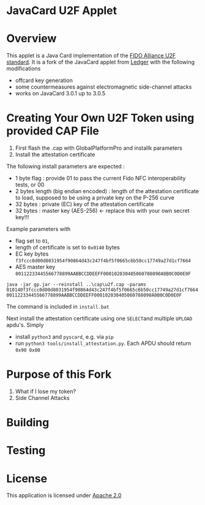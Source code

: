 JavaCard U2F Applet
=================

# Overview

This applet is a Java Card implementation of the [FIDO Alliance U2F standard](https://fidoalliance.org/). It is a fork of the JavaCard applet from [Ledger](https://github.com/LedgerHQ/ledger-u2f-javacard) with the following modifications

 - offcard key generation
 - some countermeasures against electromagnetic side-channel attacks
 - works on JavaCard 3.0.1 up to 3.0.5

# Creating Your Own U2F Token using provided CAP File

 1. First flash the .cap with GlobalPlatformPro and installk parameters
 2. Install the attestation certificate

The following install parameters are expected :

 - 1 byte flag : provide 01 to pass the current Fido NFC interoperability tests, or 00
 - 2 bytes length (big endian encoded) : length of the attestation certificate to load, supposed to be using a private key on the P-256 curve
 - 32 bytes : private (EC) key of the attestation certificate
 - 32 bytes : master key (AES-256) <- replace this with your own secret key!!!

Example parameters with 
 - flag set to `01`, 
 - length of certificate is set to `0x0140` bytes 
 - EC key bytes `f3fccc0d00d8031954f90864d43c247f4bf5f0665c6b50cc17749a27d1cf7664`
 - AES master key `00112233445566778899AABBCCDDEEFF000102030405060708090A0B0C0D0E0F`

`java -jar gp.jar --reinstall ..\cap\u2f.cap -params 010140f3fccc0d00d8031954f90864d43c247f4bf5f0665c6b50cc17749a27d1cf766400112233445566778899AABBCCDDEEFF000102030405060708090A0B0C0D0E0F`

The command is included in `install.bat`

Next install the attestation certificate using one `SELECT`and multiple `UPLOAD` apdu's. Simply
 - install `python3` and `pyscard`, e.g. via `pip`
 - run `python3 tools/install_attestation.py`. Each APDU should return `0x90 0x00`

# Purpose of this Fork

1. What if I lose my token?
2. Side Channel Attacks

# Building 

# Testing

# License

This application is licensed under [Apache 2.0](http://www.apache.org/licenses/LICENSE-2.0)
